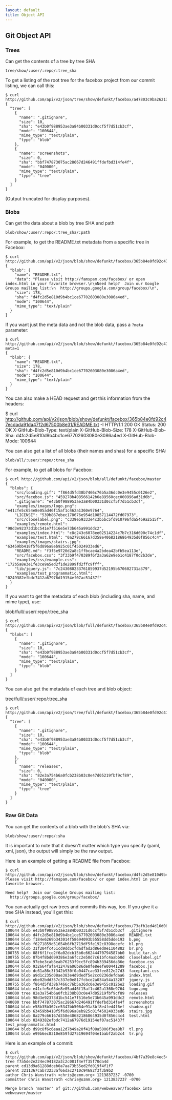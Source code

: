 ```yaml
---
layout: default
title: Object API
---
```


## Git Object API ##

### Trees ###

Can get the contents of a tree by tree SHA

	tree/show/:user/:repo/:tree_sha

To get a listing of the root tree for the facebox project from our commit listing, we can call this:

    $ curl http://github.com/api/v2/json/tree/show/defunkt/facebox/a47803c9ba26213ff194f042ab686a7749b17476
    {
      "tree": [
        {
          "name": ".gitignore",
          "size": 10,
          "sha": "e43b0f988953ae3a84b00331d0ccf5f7d51cb3cf",
          "mode": "100644",
          "mime_type": "text/plain",
          "type": "blob"
        },
        {
          "name": "screenshots",
          "size": 0,
          "sha": "bbf747873075ac28667d246491ffdefbd314fe4f",
          "mode": "040000",
          "mime_type": "text/plain",
          "type": "tree"
        }
      ]
    }

(Output truncated for display purposes).

### Blobs ###

Can get the data about a blob by tree SHA and path

	blob/show/:user/:repo/:tree_sha/:path

For example, to get the README.txt metadata from a specific tree in Facebox:

    $ curl http://github.com/api/v2/json/blob/show/defunkt/facebox/365b84e0fd92c47ecdada91da47f2d67500b8e31/README.txt
    {
      "blob": {
        "name": "README.txt",
        "data": "Please visit http://famspam.com/facebox/ or open index.html in your favorite browser.\n\nNeed help?  Join our Google Groups mailing list:\n  http://groups.google.com/group/facebox/\n",
        "size": 178,
        "sha": "d4fc2d5e810d9b4bc1ce67702603080e3086a4ed",
        "mode": "100644",
        "mime_type": "text/plain"
      }
    }

If you want just the meta data and not the blob data, pass a `?meta` parameter:

    $ curl http://github.com/api/v2/json/blob/show/defunkt/facebox/365b84e0fd92c47ecdada91da47f2d67500b8e31/README.txt?meta=1
    {
      "blob": {
        "name": "README.txt",
        "size": 178,
        "sha": "d4fc2d5e810d9b4bc1ce67702603080e3086a4ed",
        "mode": "100644",
        "mime_type": "text/plain"
      }
    }

You can also make a HEAD request and get this information from the headers:

  $ curl http://github.com/api/v2/json/blob/show/defunkt/facebox/365b84e0fd92c47ecdada91da47f2d67500b8e31/README.txt -I
  HTTP/1.1 200 OK
  Status: 200 OK
  X-GitHub-Blob-Type: text/plain
  X-GitHub-Blob-Size: 178
  X-GitHub-Blob-Sha: d4fc2d5e810d9b4bc1ce67702603080e3086a4ed
  X-GitHub-Blob-Mode: 100644


You can also get a list of all blobs (their names and shas) for a
specific SHA:

	blob/all/:user/:repo/:tree_sha

For example, to get all blobs for Facebox:

    $ curl http://github.com/api/v2/json/blob/all/defunkt/facebox/master
    {
      "blobs": {
        "src/loading.gif": "f864d5fd38b7466c76b5a36dc0e3e9455c0126e2",
        "src/facebox.js": "459278b408566142b6e89560cec000996ad31d6b",
        ".gitignore": "e43b0f988953ae3a84b00331d0ccf5f7d51cb3cf",
        "examples/images/logo.png": "e41cfe5c654e8e05ad46f15af1c462a1360e9764",
        "LICENSE": "539b867ebec178676e954d10857114472fd07973",
        "src/closelabel.png": "c339e59333e4c3b5bc5fd910796fda5469a2515f",
        "examples/remote.html": "98d3e92373d1bc541e7f516e5e73b645a991ddc2",
        "examples/index.html": "c8c243c6078ee02514224c7b7c316d690c74c1df",
        "examples/test.html": "0a279c66167d358e40682186864935d0f856c4c4",
        "examples/images/stairs.jpg": "63459bb418f5f6d896a8eb925c01f45024933ed6",
        "README.md": "f3f5e9720d2a8c1ffbcae4a2bdea42bfb5ea113e",
        "src/facebox.css": "3f33b9f470389f6f2a3a62e9eb1c4187f0d2b3de",
        "examples/css/example.css": "172b5a8e3e1fe3ce9a5ed2f1de2899fd2ffc9fff",
        "lib/jquery.js": "7c243080233761859937d52195b670602731a379",
        "examples/test_programmatic.html": "0249382efbdc7412a67976d19154ef07ac51437f"
      }
    }

If you want to get the metadata of each blob (including sha, name, and mime type), use:

  blob/full/:user/:repo/:tree_sha

    $ curl http://github.com/api/v2/json/blob/full/defunkt/facebox/365b84e0fd92c47ecdada91da47f2d67500b8e31
    {
      "blobs": [
        {
          "name": ".gitignore",
          "size": 10,
          "sha": "e43b0f988953ae3a84b00331d0ccf5f7d51cb3cf",
          "mode": "100644",
          "mime_type": "text/plain",
          "type": "blob"
        }
      ]
    }

You can also get the metadata of each tree and blob object:

  tree/full/:user/:repo/:tree_sha

    $ curl http://github.com/api/v2/json/tree/full/defunkt/facebox/365b84e0fd92c47ecdada91da47f2d67500b8e31
    {
      "tree": [
        {
          "name": ".gitignore",
          "size": 10,
          "sha": "e43b0f988953ae3a84b00331d0ccf5f7d51cb3cf",
          "mode": "100644",
          "mime_type": "text/plain",
          "type": "blob"
        },
        {
          "name": "releases",
          "size": 0,
          "sha": "82e3a754b6a0fcb238b03c0e47d05219fbf9cf89",
          "mode": "040000",
          "mime_type": "text/plain",
          "type": "tree"
        }
      ]
    }

### Raw Git Data ###

You can get the contents of a blob with the blob's SHA via:

	blob/show/:user/:repo/:sha

It is important to note that it doesn't matter which type you specify (yaml, xml, json), the output will simply be the raw output.

Here is an example of getting a README file from Facebox:

	$ curl http://github.com/api/v2/json/blob/show/defunkt/facebox/d4fc2d5e810d9b4bc1ce67702603080e3086a4ed
	Please visit http://famspam.com/facebox/ or open index.html in your favorite browser.

	Need help?  Join our Google Groups mailing list:
	  http://groups.google.com/group/facebox/

You can actually get raw trees and commits this way, too.  If you give it a tree SHA instead, you'll get this:

	$ curl http://github.com/api/v2/json/blob/show/defunkt/facebox/73afb1ed4d16d084eee5696fcf25cd4b03b9201e
	100644 blob e43b0f988953ae3a84b00331d0ccf5f7d51cb3cf  .gitignore
	100644 blob d4fc2d5e810d9b4bc1ce67702603080e3086a4ed  README.txt
	100644 blob f184e6269b343014f58694093b55558dd5dde193  b.png
	100644 blob f6271859d51654b6fb2719df5fe192c8398ecefc  bl.png
	100644 blob 31f204fc451cd9dd5cfdadfad2d86ed0e1104882  br.png
	100755 blob 08f6f1fce2f6a02dcb15b6c66244470794587bb0  build_tar.sh
	100755 blob 87b4f8bd699386e3a6fcc2e50d7c61bfc4aabb8d  closelabel.gif
	100644 blob 97ebe3cab3eab76253f9cc5fc894b339456da86e  facebox.css
	100644 blob 932664fafa412478a06b86de0fe8eefe00441289  facebox.js
	100644 blob dc61a86c3f342b930f0a0447cae33fee812e27d3  faceplant.css
	100644 blob a9d1c235d08ae383e4d9dedf5e2cc0236defdaa6  index.html
	100644 blob ebe02bdd357c337e0e817fcbce2a034a54a13287  jquery.js
	100755 blob f864d5fd38b7466c76b5a36dc0e3e9455c0126e2  loading.gif
	100644 blob e41cfe5c654e8e05ad46f15af1c462a1360e9764  logo.png
	040000 tree 82e3a754b6a0fcb238b03c0e47d05219fbf9cf89  releases
	100644 blob 98d3e92373d1bc541e7f516e5e73b645a991ddc2  remote.html
	040000 tree bbf747873075ac28667d246491ffdefbd314fe4f  screenshots
	100644 blob e58b35b362ce5347bb5064e91a3bf8e4fed4f6ef  shadow.gif
	100644 blob 63459bb418f5f6d896a8eb925c01f45024933ed6  stairs.jpg
	100644 blob 0a279c66167d358e40682186864935d0f856c4c4  test.html
	100644 blob 0249382efbdc7412a67976d19154ef07ac51437f  test_programmatic.html
	100644 blob d99c8f6c6eaa12d7b49a20f41f08a5006f3ea8b7  tl.png
	100644 blob e99b6ec8310e859fd27519694f04e1babf2ab2c4  tr.png

Here is an example of a commit:

	$ curl http://github.com/api/v2/json/blob/show/defunkt/facebox/4bf7a39e8c4ec54f8b4cd594a3616d69004aba69
	tree f7a5de2e224ec94182a3c2c081f4e7f35f70da4d
	parent cd13d9a61288dceb0a7aa73b55ed2fd019f4f1f7
	parent 3211367cab73233af66dac2710c94682f3f3b9b2
	author Chris Wanstrath <chris@ozmm.org> 1213837237 -0700
	committer Chris Wanstrath <chris@ozmm.org> 1213837237 -0700

	Merge branch 'master' of git://github.com/webweaver/facebox into webweaver/master

